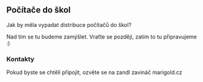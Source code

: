 ## Počítače do škol

Jak by měla vypadat distribuce počítačů do škol? 

Nad tím se tu budeme zamýšlet. Vraťte se později, zatím to tu připravujeme :)

### Kontakty

Pokud byste se chtěli připojit, ozvěte se na zandl zavináč marigold.cz

